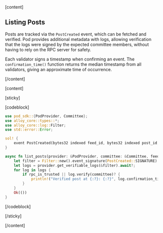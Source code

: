 <script>
    import {Code} from '$lib'
</script>

[content]

## Listing Posts

Posts are tracked via the `PostCreated` event, which can be fetched and verified. Pod provides additional metadata with logs, allowing verification that the logs were signed by the expected committee members, without having to rely on the RPC server for safety.

Each validator signs a timestamp when confirming an event. The `confirmation_time()` function returns the median timestamp from all validators, giving an approximate time of occurrence.

[/content]

[content]

[sticky]

[codeblock]

```rust
use pod_sdk::{PodProvider, Committee};
use alloy_core::types::*;
use alloy_core::log::Filter;
use std::error::Error;

sol! {
    event PostCreated(bytes32 indexed feed_id, bytes32 indexed post_id, address indexed poster, bytes post_data);
}

async fn list_posts(provider: &PodProvider, committee: &Committee, feed_id: B256, rpc_is_trusted: bool) -> Result<(), Box<dyn Error>> {
    let filter = Filter::new().event_signature(PostCreated::SIGNATURE).topic1(feed_id);
    let logs = provider.get_verifiable_logs(&filter).await?;
    for log in logs {
        if rpc_is_trusted || log.verify(committee)? {
            println!("Verified post at {:?}: {:?}", log.confirmation_time(), log);
        }
    }
    Ok(())
}
```

[/codeblock]

[/sticky]

[/content]